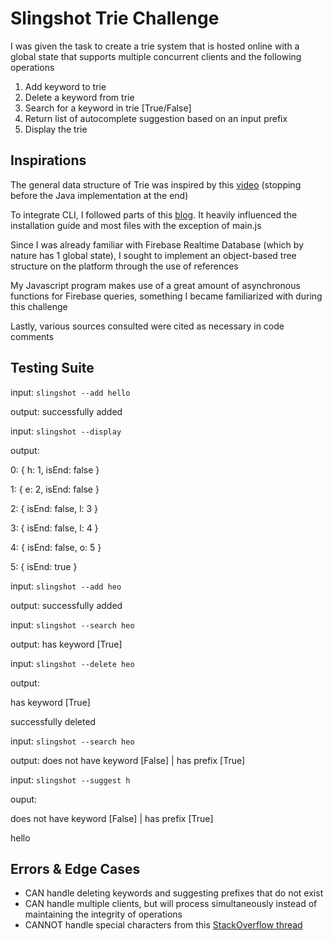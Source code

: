 # Slingshot Trie Challenge
I was given the task to create a trie system that is hosted online with a global state that supports multiple concurrent clients and the following operations

1. Add keyword to trie
2. Delete a keyword from trie
3. Search for a keyword in trie [True/False]
4. Return list of autocomplete suggestion based on an input prefix
5. Display the trie

## Inspirations

The general data structure of Trie was inspired by this [video](https://www.youtube.com/watch?v=AXjmTQ8LEoI) (stopping before the Java implementation at the end)

To integrate CLI, I followed parts of this [blog](https://www.twilio.com/blog/how-to-build-a-cli-with-node-js). It heavily influenced the installation guide and most files with the exception of main.js

Since I was already familiar with Firebase Realtime Database (which by nature has 1 global state), I sought to implement an object-based tree structure on the platform through the use of references

My Javascript program makes use of a great amount of asynchronous functions for Firebase queries, something I became familiarized with during this challenge

Lastly, various sources consulted were cited as necessary in code comments

## Testing Suite
input: ```slingshot --add hello```

output: successfully added

input: ```slingshot --display```

output:

   0: { h: 1, isEnd: false }

   1: { e: 2, isEnd: false }

   2: { isEnd: false, l: 3 }

   3: { isEnd: false, l: 4 }

   4: { isEnd: false, o: 5 }

   5: { isEnd: true }

input: ```slingshot --add heo```

output: successfully added

input: ```slingshot --search heo```

output: has keyword [True]

input: ```slingshot --delete heo```

output:

   has keyword [True]

   successfully deleted

input: ```slingshot --search heo```

output: does not have keyword [False] | has prefix [True]

input: ```slingshot --suggest h```

ouput:

   does not have keyword [False] | has prefix [True]

   hello

## Errors & Edge Cases

- CAN handle deleting keywords and suggesting prefixes that do not exist
- CAN handle multiple clients, but will process simultaneously instead of maintaining the integrity of operations
- CANNOT handle special characters from this [StackOverflow thread](https://stackoverflow.com/questions/19132867/adding-firebase-data-dots-and-forward-slashes)
